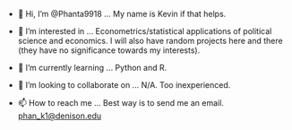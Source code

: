 - 👋 Hi, I’m @Phanta9918 ...
My name is Kevin if that helps.

- 👀 I’m interested in ...
Econometrics/statistical applications of political science and economics. 
I will also have random projects here and there (they have no significance towards my interests).

- 🌱 I’m currently learning ...
Python and R.

- 💞️ I’m looking to collaborate on ...
N/A. Too inexperienced.

- 📫 How to reach me ...
Best way is to send me an email.
phan_k1@denison.edu


<!---
Phanta9918/Phanta9918 is a ✨ special ✨ repository because its `README.md` (this file) appears on your GitHub profile.
You can click the Preview link to take a look at your changes.
--->
